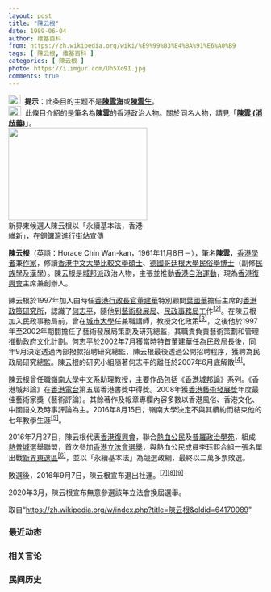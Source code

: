 ```yaml
---
layout: post
title: "陳云根"
date: 1989-06-04
author: 维基百科
from: https://zh.wikipedia.org/wiki/%E9%99%B3%E4%BA%91%E6%A0%B9
tags: [ 陳云根, 维基百科 ]
categories: [ 陳云根 ]
photo: https://i.imgur.com/Uh5Xo9I.jpg
comments: true
---
```

<div class="mw-parser-output"><div role="note" class="hatnote navigation-not-searchable"><a href="/wiki/Wikipedia:%E6%B6%88%E6%AD%A7%E4%B9%89" title="Wikipedia:消歧义"><img alt="Confusion grey.svg" src="//upload.wikimedia.org/wikipedia/commons/thumb/f/fb/Confusion_grey.svg/24px-Confusion_grey.svg.png" decoding="async" width="24" height="18" srcset="//upload.wikimedia.org/wikipedia/commons/thumb/f/fb/Confusion_grey.svg/36px-Confusion_grey.svg.png 1.5x, //upload.wikimedia.org/wikipedia/commons/thumb/f/fb/Confusion_grey.svg/48px-Confusion_grey.svg.png 2x" data-file-width="260" data-file-height="200"></a>&nbsp;&nbsp;<b>提示</b>：此条目的主题不是<b><a href="/wiki/%E9%99%B3%E9%9B%B2%E6%B5%B7" title="陳雲海">陳雲海</a></b>或<b><a href="/wiki/%E9%99%B3%E9%9B%B2%E7%94%9F" title="陳雲生">陳雲生</a></b>。</div> 
<div role="note" class="hatnote navigation-not-searchable"><a href="/wiki/Wikipedia:%E6%B6%88%E6%AD%A7%E4%B9%89" title="Wikipedia:消歧义"><img alt="Disambig gray.svg" src="//upload.wikimedia.org/wikipedia/commons/thumb/5/5f/Disambig_gray.svg/25px-Disambig_gray.svg.png" decoding="async" width="25" height="19" srcset="//upload.wikimedia.org/wikipedia/commons/thumb/5/5f/Disambig_gray.svg/38px-Disambig_gray.svg.png 1.5x, //upload.wikimedia.org/wikipedia/commons/thumb/5/5f/Disambig_gray.svg/50px-Disambig_gray.svg.png 2x" data-file-width="220" data-file-height="168"></a>&nbsp;&nbsp;此條目介紹的是筆名為<b>陳雲</b>的香港政治人物。關於同名人物，請見「<b><a href="/wiki/%E9%99%B3%E9%9B%B2_(%E6%B6%88%E6%AD%A7%E7%BE%A9)" class="mw-disambig" title="陳雲 (消歧義)">陳雲 (消歧義)</a></b>」。</div>
<div id="noteTA-de47e548" class="noteTA"><div class="noteTA-title" data-noteta-code="zh-hans:陈云根;zh-hant:陳云根;"></div><div class="noteTA-local"><div data-noteta-code="zh-hans:云根;zh-hant:云根;"></div></div></div>

<div class="thumb tright"><div class="thumbinner" style="width:277px;"><a href="/wiki/File:Wan_Chin_legislative_election_promotion_in_CWB_20160902.jpg" class="image"><img alt="" src="//upload.wikimedia.org/wikipedia/commons/thumb/6/66/Wan_Chin_legislative_election_promotion_in_CWB_20160902.jpg/275px-Wan_Chin_legislative_election_promotion_in_CWB_20160902.jpg" decoding="async" width="275" height="183" class="thumbimage" srcset="//upload.wikimedia.org/wikipedia/commons/thumb/6/66/Wan_Chin_legislative_election_promotion_in_CWB_20160902.jpg/413px-Wan_Chin_legislative_election_promotion_in_CWB_20160902.jpg 1.5x, //upload.wikimedia.org/wikipedia/commons/thumb/6/66/Wan_Chin_legislative_election_promotion_in_CWB_20160902.jpg/550px-Wan_Chin_legislative_election_promotion_in_CWB_20160902.jpg 2x" data-file-width="1849" data-file-height="1233"></a>  <div class="thumbcaption"><div class="magnify"><a href="/wiki/File:Wan_Chin_legislative_election_promotion_in_CWB_20160902.jpg" class="internal" title="放大"></a></div>新界東候選人陳云根以「永續基本法，香港維新」，在銅鑼灣進行街站宣傳</div></div></div>
<p><b>陳云根</b>（英語：<span lang="en">Horace Chin Wan-kan</span>，1961年11月8日<span class="useeditintro" title="Template:BLP editintro">－</span>），筆名<b>陳雲</b>，<a href="/wiki/%E9%A6%99%E6%B8%AF" title="香港">香港</a><a href="/wiki/%E5%AD%A6%E8%80%85" class="mw-redirect" title="学者">學者</a>兼<a href="/wiki/%E4%BD%9C%E5%AE%B6" title="作家">作家</a>，修讀<a href="/wiki/%E9%A6%99%E6%B8%AF%E4%B8%AD%E6%96%87%E5%A4%A7%E5%AD%B8" title="香港中文大學">香港中文大學</a><a href="/wiki/%E6%AF%94%E8%BE%83%E6%96%87%E5%AD%A6" title="比较文学">比較文學</a><a href="/wiki/%E7%A2%A9%E5%A3%AB" class="mw-redirect" title="碩士">碩士</a>、<a href="/wiki/%E5%BE%B7%E5%9C%8B" class="mw-redirect" title="德國">德國</a><a href="/wiki/%E5%93%A5%E5%BB%B7%E6%A0%B9%E5%A4%A7%E5%AD%A6" title="哥廷根大学">哥廷根大學</a><a href="/wiki/%E6%B0%91%E4%BF%97%E5%AD%B8" title="民俗學">民俗學</a><a href="/wiki/%E5%8D%9A%E5%A3%AB" title="博士">博士</a>（副修<a href="/wiki/%E6%B0%91%E6%97%8F%E5%AD%B8" class="mw-redirect" title="民族學">民族學</a>及<a href="/wiki/%E6%BC%A2%E5%AD%B8" class="mw-redirect" title="漢學">漢學</a>）。陳云根是<a href="/wiki/%E5%9F%8E%E9%82%A6%E6%B4%BE" class="mw-redirect" title="城邦派">城邦派</a>政治人物，主張並推動<a href="/wiki/%E9%A6%99%E6%B8%AF%E8%87%AA%E6%B2%BB%E9%81%8B%E5%8B%95" title="香港自治運動">香港自治運動</a>，現為<a href="/wiki/%E9%A6%99%E6%B8%AF%E5%BE%A9%E8%88%88%E6%9C%83" title="香港復興會">香港復興會</a>主席兼創辦人。
</p><p>陳云根於1997年加入由時任<a href="/wiki/%E9%A6%99%E6%B8%AF%E8%A1%8C%E6%94%BF%E9%95%B7%E5%AE%98" class="mw-redirect" title="香港行政長官">香港行政長官</a><a href="/wiki/%E8%91%A3%E5%BB%BA%E8%8F%AF" title="董建華">董建華</a>特別顧問<a href="/wiki/%E8%91%89%E5%9C%8B%E8%8F%AF" class="mw-disambig" title="葉國華">葉國華</a>擔任主席的<a href="/w/index.php?title=%E9%A6%99%E6%B8%AF%E6%94%BF%E7%AD%96%E7%A0%94%E7%A9%B6%E6%89%80&amp;action=edit&amp;redlink=1" class="new" title="香港政策研究所（页面不存在）">香港政策研究所</a>，認識了<a href="/wiki/%E4%BD%95%E5%BF%97%E5%B9%B3" title="何志平">何志平</a>，隨他到<a href="/wiki/%E9%A6%99%E6%B8%AF%E8%97%9D%E8%A1%93%E7%99%BC%E5%B1%95%E5%B1%80" title="香港藝術發展局">藝術發展局</a>、<a href="/wiki/%E6%B0%91%E6%94%BF%E4%BA%8B%E5%8B%99%E5%B1%80" title="民政事務局">民政事務局</a>工作<sup id="cite_ref-2" class="reference"><a href="#cite_note-2">[2]</a></sup>。在陳云根加入民政事務局前，曾在<a href="/wiki/%E5%9F%8E%E5%B8%82%E5%A4%A7%E5%AD%B8" class="mw-disambig" title="城市大學">城市大學</a>任兼職講師，教授文化政策<sup id="cite_ref-3" class="reference"><a href="#cite_note-3">[3]</a></sup>，之後他於1997年至2002年期間擔任了藝術發展局策劃及研究總監，其職責負責藝術策劃和管理推動政府文化計劃。何志平於2002年7月獲當時特首董建華任為民政局長後，同年9月決定透過內部撥款招聘研究總監，陳云根最後透過公開招聘程序，獲聘為民政局研究總監。陳云根的研究小組隨著何志平的離任於2007年6月底解散<sup id="cite_ref-4" class="reference"><a href="#cite_note-4">[4]</a></sup>。
</p><p>陳云根曾任職<a href="/wiki/%E5%B6%BA%E5%8D%97%E5%A4%A7%E5%AD%B8_(%E9%A6%99%E6%B8%AF)" title="嶺南大學 (香港)">嶺南大學</a>中文系助理教授，主要作品包括《<a href="/wiki/%E9%A6%99%E6%B8%AF%E5%9F%8E%E9%82%A6%E8%AB%96" title="香港城邦論">香港城邦論</a>》系列。《香港城邦論》在<a href="/wiki/%E9%A6%99%E6%B8%AF%E9%9B%BB%E5%8F%B0" title="香港電台">香港電台</a>第五屆香港書獎中得獎。2008年獲<a href="/wiki/%E9%A6%99%E6%B8%AF%E8%97%9D%E8%A1%93%E7%99%BC%E5%B1%95%E7%8D%8E" title="香港藝術發展獎">香港藝術發展獎</a>年度最佳藝術家獎（藝術評論）。其餘著作及報章專欄內容多數以香港風俗、香港文化、中國語文及時事評論為主。2016年8月15日，嶺南大學決定不與其續約而結束他的七年教學生涯<sup id="cite_ref-國師_5-0" class="reference"><a href="#cite_note-國師-5">[5]</a></sup>。
</p><p>2016年7月27日，陳云根代表<a href="/wiki/%E9%A6%99%E6%B8%AF%E5%BE%A9%E8%88%88%E6%9C%83" title="香港復興會">香港復興會</a>，聯合<a href="/wiki/%E7%86%B1%E8%A1%80%E5%85%AC%E6%B0%91" title="熱血公民">熱血公民</a>及<a href="/wiki/%E6%99%AE%E7%BE%85%E6%94%BF%E6%B2%BB%E5%AD%B8%E8%8B%91" title="普羅政治學苑">普羅政治學苑</a>，組成<a href="/wiki/%E7%86%B1%E6%99%AE%E5%9F%8E" title="熱普城">熱普城</a>選舉聯盟，首次參加<a href="/wiki/2016%E5%B9%B4%E9%A6%99%E6%B8%AF%E7%AB%8B%E6%B3%95%E6%9C%83%E9%81%B8%E8%88%89" title="2016年香港立法會選舉">香港立法會選舉</a>，與熱血公民成員李珏熙合組一張名單出戰<a href="/wiki/%E6%96%B0%E7%95%8C%E6%9D%B1%E9%81%B8%E5%8D%80" title="新界東選區">新界東選區</a><sup id="cite_ref-6" class="reference"><a href="#cite_note-6">[6]</a></sup>，並以「永續基本法」為競選政綱，最終以二萬多票敗選。
</p><p>敗選後，2016年9月7日，陳云根宣布退出社運。<sup id="cite_ref-7" class="reference"><a href="#cite_note-7">[7]</a></sup><sup id="cite_ref-8" class="reference"><a href="#cite_note-8">[8]</a></sup><sup id="cite_ref-9" class="reference"><a href="#cite_note-9">[9]</a></sup>
</p><p>2020年3月，陳云根宣布無意參選該年立法會換屆選舉。
</p>
</div><noscript><img src="//zh.wikipedia.org/wiki/Special:CentralAutoLogin/start?type=1x1" alt="" title="" width="1" height="1" style="border: none; position: absolute;"></noscript>
<div class="printfooter">取自“<a dir="ltr" href="https://zh.wikipedia.org/w/index.php?title=陳云根&amp;oldid=64170089">https://zh.wikipedia.org/w/index.php?title=陳云根&amp;oldid=64170089</a>”</div><div id="recent-news"><h3>最近动态</h3><ul></ul></div><div id="open-opinion"><h3>相关言论</h3><ul></ul></div><div id="mjls-record"><h3>民间历史</h3><ul></ul></div>